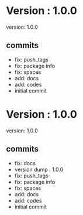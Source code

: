 # Version : 1.0.0

version: 1.0.0

## commits

* fix: push_tags
* fix: package info
* fix: spaces
* add: docs
* add: codes
* initial commit
# Version : 1.0.0

version: 1.0.0

## commits

* fix: docs
* version dump : 1.0.0
* fix: push_tags
* fix: package info
* fix: spaces
* add: docs
* add: codes
* initial commit

